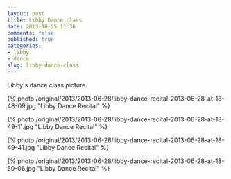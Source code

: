 ```yaml
---
layout: post
title: Libby Dance class
date: 2013-10-25 11:36
comments: false
published: true
categories:
- libby
- dance
slug: libby-dance-class
---
```

Libby's dance class picture.

{% photo /original/2013/2013-06-28/libby-dance-recital-2013-06-28-at-18-48-09.jpg "Libby Dance Recital" %}

{% photo /original/2013/2013-06-28/libby-dance-recital-2013-06-28-at-18-49-11.jpg "Libby Dance Recital" %}

{% photo /original/2013/2013-06-28/libby-dance-recital-2013-06-28-at-18-49-41.jpg "Libby Dance Recital" %}

{% photo /original/2013/2013-06-28/libby-dance-recital-2013-06-28-at-18-50-06.jpg "Libby Dance Recital" %}
